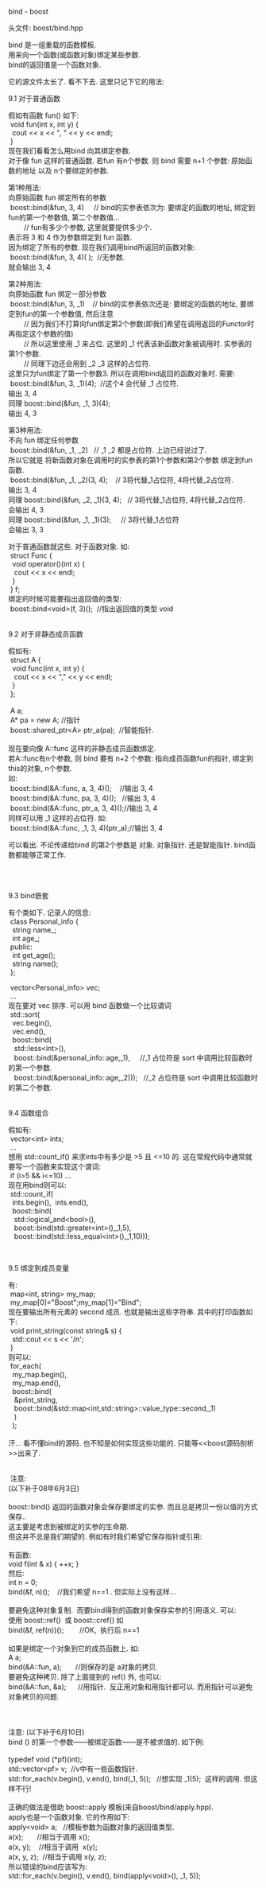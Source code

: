 <div class="postText">
		
<div id="cnblogs_post_body" class="blogpost-body ">
    <p>bind - boost</p>
<p>头文件: boost/bind.hpp</p>
<p>bind&nbsp;是一组重载的函数模板.<br>用来向一个函数(或函数对象)绑定某些参数.&nbsp;<br>bind的返回值是一个函数对象.</p>
<p>它的源文件太长了. 看不下去. 这里只记下它的用法:</p>
<p>9.1 对于普通函数</p>
<p>假如有函数 fun() 如下:&nbsp;<br>&nbsp;void fun(int x, int y)&nbsp;{<br>&nbsp;&nbsp;cout &lt;&lt; x &lt;&lt; ", " &lt;&lt; y &lt;&lt; endl;<br>&nbsp;}<br>现在我们看看怎么用bind 向其绑定参数.&nbsp;<br>对于像 fun 这样的普通函数. 若fun 有n个参数. 则 bind 需要 n+1 个参数: 原始函数的地址 以及 n个要绑定的参数.</p>
<p>第1种用法:&nbsp;<br>向原始函数 fun 绑定所有的参数<br>&nbsp;boost::bind(&amp;fun, 3, 4)&nbsp;&nbsp;&nbsp;&nbsp; // bind的实参表依次为: 要绑定的函数的地址, 绑定到fun的第一个参数值, 第二个参数值...<br>&nbsp;&nbsp;&nbsp;&nbsp;&nbsp;&nbsp;&nbsp;&nbsp;// fun有多少个参数, 这里就要提供多少个.<br>表示将 3 和 4 作为参数绑定到 fun 函数.&nbsp;<br>因为绑定了所有的参数. 现在我们调用bind所返回的函数对象:<br>&nbsp;boost::bind(&amp;fun, 3, 4)( );&nbsp; //无参数.&nbsp;<br>就会输出 3, 4</p>
<p>第2种用法:&nbsp;<br>向原始函数 fun 绑定一部分参数<br>&nbsp;boost::bind(&amp;fun, 3, _1)&nbsp;&nbsp;&nbsp; // bind的实参表依次还是: 要绑定的函数的地址, 要绑定到fun的第一个参数值, 然后注意<br>&nbsp;&nbsp;&nbsp;&nbsp;&nbsp;&nbsp;&nbsp;&nbsp;// 因为我们不打算向fun绑定第2个参数(即我们希望在调用返回的Functor时再指定这个参数的值)<br>&nbsp;&nbsp;&nbsp;&nbsp;&nbsp;&nbsp;&nbsp;&nbsp;// 所以这里使用 _1 来占位. 这里的 _1 代表该新函数对象被调用时. 实参表的第1个参数.<br>&nbsp;&nbsp;&nbsp;&nbsp;&nbsp;&nbsp;&nbsp;&nbsp;// 同理下边还会用到 _2 _3 这样的占位符.&nbsp;<br>这里只为fun绑定了第一个参数3. 所以在调用bind返回的函数对象时. 需要:<br>&nbsp;boost::bind(&amp;fun, 3, _1)(4);&nbsp; //这个4 会代替 _1 占位符.<br>输出 3, 4<br>同理 boost::bind(&amp;fun, _1, 3)(4);&nbsp;<br>输出 4, 3</p>
<p>第3种用法:<br>不向 fun 绑定任何参数<br>&nbsp;boost::bind(&amp;fun, _1, _2)&nbsp;&nbsp; // _1 _2 都是占位符. 上边已经说过了.<br>所以它就是 将新函数对象在调用时的实参表的第1个参数和第2个参数 绑定到fun函数.&nbsp;&nbsp;<br>&nbsp;boost::bind(&amp;fun, _1, _2)(3, 4);&nbsp;&nbsp;&nbsp; // 3将代替_1占位符, 4将代替_2占位符.<br>输出 3, 4<br>同理 boost::bind(&amp;fun, _2, _1)(3, 4);&nbsp;&nbsp; // 3将代替_1占位符, 4将代替_2占位符.<br>会输出 4, 3&nbsp;&nbsp;<br>同理 boost::bind(&amp;fun, _1, _1)(3); &nbsp;&nbsp;&nbsp; // 3将代替_1占位符<br>会输出 3, 3</p>
<p>对于普通函数就这些.&nbsp;对于函数对象. 如:<br>&nbsp;struct Func {<br>&nbsp;&nbsp;void operator()(int x) {<br>&nbsp;&nbsp;&nbsp;cout &lt;&lt; x &lt;&lt; endl;<br>&nbsp;&nbsp;}<br>&nbsp;} f;<br>绑定的时候可能要指出返回值的类型:<br>&nbsp;boost::bind&lt;void&gt;(f, 3)();&nbsp; //指出返回值的类型 void<br>&nbsp;</p>
<p>9.2 对于非静态成员函数</p>
<p>假如有:<br>&nbsp;struct A {<br>&nbsp;&nbsp;void func(int x, int y)&nbsp;{<br>&nbsp;&nbsp;&nbsp;cout &lt;&lt; x &lt;&lt; "," &lt;&lt; y &lt;&lt; endl;<br>&nbsp;&nbsp;}<br>&nbsp;};<br>&nbsp;<br>&nbsp;A a;&nbsp;&nbsp;<br>&nbsp;A* pa = new A;&nbsp;//指针<br>&nbsp;boost::shared_ptr&lt;A&gt; ptr_a(pa);&nbsp; //智能指针.<br>&nbsp;<br>现在要向像 A::func 这样的非静态成员函数绑定.&nbsp;<br>若A::func有n个参数, 则 bind 要有 n+2 个参数: 指向成员函数fun的指针, 绑定到this的对象, n个参数.<br>如:&nbsp;&nbsp;<br>&nbsp;boost::bind(&amp;A::func,&nbsp;a, 3, 4)();&nbsp;&nbsp;&nbsp; //输出 3, 4<br>&nbsp;boost::bind(&amp;A::func,&nbsp;pa, 3, 4)();&nbsp;&nbsp; //输出 3, 4<br>&nbsp;boost::bind(&amp;A::func,&nbsp;ptr_a, 3, 4)();//输出 3, 4<br>同样可以用 _1 这样的占位符. 如:<br>&nbsp;boost::bind(&amp;A::func, _1, 3, 4)(ptr_a);//输出 3, 4</p>
<p>可以看出. 不论传递给bind 的第2个参数是 对象. 对象指针. 还是智能指针. bind函数都能够正常工作.</p>
<p>&nbsp;</p>
<p><br>9.3 bind嵌套</p>
<p>有个类如下. 记录人的信息:<br>&nbsp;class Personal_info {<br>&nbsp;&nbsp;string name_;<br>&nbsp;&nbsp;int age_;<br>&nbsp;public:<br>&nbsp;&nbsp;int get_age();<br>&nbsp;&nbsp;string name();<br>&nbsp;};</p>
<p>&nbsp;vector&lt;Personal_info&gt; vec;&nbsp;<br>&nbsp;...<br>现在要对 vec 排序. 可以用 bind 函数做一个比较谓词<br>&nbsp;std::sort(&nbsp;&nbsp;<br>&nbsp;&nbsp;vec.begin(),&nbsp;&nbsp;<br>&nbsp;&nbsp;vec.end(),&nbsp;&nbsp;<br>&nbsp;&nbsp;boost::bind(&nbsp;<br>&nbsp;&nbsp;&nbsp;std::less&lt;int&gt;(),&nbsp;&nbsp;&nbsp;&nbsp;<br>&nbsp;&nbsp;&nbsp;boost::bind(&amp;personal_info::age,_1),&nbsp;&nbsp;&nbsp;&nbsp; //_1 占位符是 sort 中调用比较函数时的第一个参数.<br>&nbsp;&nbsp;&nbsp;boost::bind(&amp;personal_info::age,_2)));&nbsp;&nbsp; //_2 占位符是 sort 中调用比较函数时的第二个参数.</p>
<p><br>9.4 函数组合</p>
<p>假如有:<br>&nbsp;vector&lt;int&gt; ints;<br>&nbsp;...<br>想用 std::count_if() 来求ints中有多少是 &gt;5 且 &lt;=10 的. 这在常规代码中通常就要写一个函数来实现这个谓词:<br>&nbsp;if (i&gt;5 &amp;&amp; i&lt;=10) ...<br>现在用bind则可以:<br>&nbsp;std::count_if(&nbsp;&nbsp;<br>&nbsp;&nbsp;ints.begin(),&nbsp; ints.end(),&nbsp;&nbsp;<br>&nbsp;&nbsp;boost::bind(&nbsp;&nbsp;&nbsp;&nbsp;<br>&nbsp;&nbsp;&nbsp;std::logical_and&lt;bool&gt;(),&nbsp;&nbsp;&nbsp;&nbsp;<br>&nbsp;&nbsp;&nbsp;boost::bind(std::greater&lt;int&gt;(),_1,5),&nbsp;&nbsp;&nbsp;&nbsp;<br>&nbsp;&nbsp;&nbsp;boost::bind(std::less_equal&lt;int&gt;(),_1,10)));</p>
<p>&nbsp;</p>
<p>9.5 绑定到成员变量</p>
<p>有:<br>&nbsp;map&lt;int, string&gt; my_map;<br>&nbsp;my_map[0]="Boost";my_map[1]="Bind";<br>现在要输出所有元素的 second 成员. 也就是输出这些字符串. 其中的打印函数如下:<br>&nbsp;void print_string(const string&amp; s) {&nbsp;&nbsp;<br>&nbsp;&nbsp;std::cout &lt;&lt; s &lt;&lt; '/n';<br>&nbsp;}<br>则可以:<br>&nbsp;for_each(&nbsp;&nbsp;<br>&nbsp;&nbsp;my_map.begin(),&nbsp;&nbsp;<br>&nbsp;&nbsp;my_map.end(),&nbsp;&nbsp;<br>&nbsp;&nbsp;boost::bind(<br>&nbsp;&nbsp;&nbsp;&amp;print_string,&nbsp;<br>&nbsp;&nbsp;&nbsp;boost::bind(&amp;std::map&lt;int,std::string&gt;::value_type::second,_1)<br>&nbsp;&nbsp;&nbsp;)<br>&nbsp;&nbsp;);<br>&nbsp;&nbsp;<br>汗... 看不懂bind的源码. 也不知是如何实现这些功能的. 只能等&lt;&lt;boost源码剖析&gt;&gt;出来了.</p>
<p><br>&nbsp;注意:<br>(以下补于08年6月3日)<br><br>boost::bind() 返回的函数对象会保存要绑定的实参. 而且总是拷贝一份以值的方式保存..<br>这主要是考虑到被绑定的实参的生命期.&nbsp;&nbsp;<br>但这并不总是我们期望的. 例如有时我们希望它保存指针或引用:<br><br>有函数:<br>void f(int &amp; x) { ++x; }<br>然后:<br>int n = 0;<br>bind(&amp;f, n)();&nbsp;&nbsp;&nbsp; //我们希望 n==1 . 但实际上没有这样...<br><br>要避免这种对象复制. &nbsp;而要bind得到的函数对象保存实参的引用语义. 可以:<br>使用 boost::ref()&nbsp; 或 boost::cref() 如<br>bind(&amp;f,&nbsp;ref(n))();&nbsp;&nbsp;&nbsp;&nbsp;&nbsp;&nbsp;&nbsp; //OK,&nbsp; 执行后 n==1<br><br>如果是绑定一个对象到它的成员函数上. 如:<br>A a;<br>bind(&amp;A::fun,&nbsp;a);&nbsp;&nbsp;&nbsp;&nbsp;&nbsp;&nbsp; //则保存的是 a对象的拷贝.<br>要避免这种拷贝. 除了上面提到的 ref() 外, 也可以:<br>bind(&amp;A::fun,&nbsp;&amp;a);&nbsp;&nbsp;&nbsp;&nbsp;&nbsp; //用指针.&nbsp; 反正用对象和用指针都可以. 而用指针可以避免对象拷贝的问题.&nbsp;<br><br><br><br>注意: (以下补于6月10日)<br>bind () 的第一个参数——被绑定函数——是不被求值的. 如下例:<br><br>typedef void (*pf)(int);<br>std::vector&lt;pf&gt; v;&nbsp; //v中有一些函数指针.<br>std::for_each(v.begin(), v.end(),&nbsp;bind(_1, 5));&nbsp;&nbsp;&nbsp;//想实现 _1(5);&nbsp; 这样的调用. 但这样不行!<br><br>正确的做法是借助&nbsp;boost::apply&nbsp;模板(来自boost/bind/apply.hpp).&nbsp;&nbsp;<br>apply也是一个函数对象. 它的作用如下:<br>apply&lt;void&gt;&nbsp;a;&nbsp;&nbsp; //模板参数为函数对象的返回值类型.<br>a(x);&nbsp;&nbsp;&nbsp;&nbsp;&nbsp;&nbsp; //相当于调用 x();<br>a(x, y);&nbsp;&nbsp;&nbsp; //相当于调用&nbsp; x(y);<br>a(x, y, z);&nbsp; //相当于调用 x(y, z);<br>所以错误的bind应该写为:<br>std::for_each(v.begin(), v.end(), bind(apply&lt;void&gt;(), _1, 5));</p>
</div>
<div id="MySignature"></div>
<div class="clear"></div>
